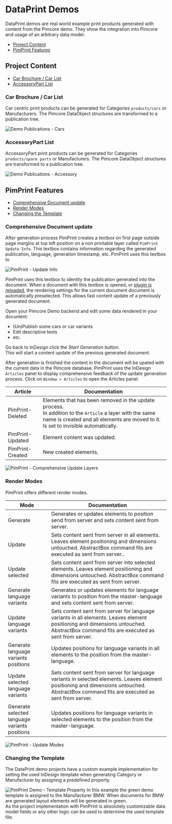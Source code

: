 # DataPrint Demos

DataPrint demos are real world example print products generated with content from the Pimcore demo. They show the integration into Pimcore and usage of an arbitrary data model.

* [Project Content](#page_Project_Content)
* [PimPrint Features](#page_PimPrint_Features)

## Project Content

* [Car Brochure / Car List](#page_Car_Brochure_Car_List)
* [AccessoryPart List](#page_AccessoryPart_List)

### Car Brochure / Car List

Car centric print products can be generated for Categories `products/cars` or Manufacturers. The Pimcore DataObject structures are transformed to a publication tree.

![Demo Publications - Cars](../img/demo-publications_cars.png)

### AccessoryPart List

AccessoryPart print products can be generated for Categories `products/spare parts` or Manufacturers. The Pimcore DataObject structures are transformed to a publication tree.

![Demo Publications - Accessory](../img/demo-publications_parts.png)

## PimPrint Features

* [Comprehensive Document update](#page_Comprehensive_Document_update)
* [Render Modes](#page_Render_Modes)
* [Changing the Template](#page_Changing_the_Template)

### Comprehensive Document update

After generation process PimPrint creates a textbox on first page outside page margins at top left position on a non printable layer called `PimPrint Update-Info`. This textbox
contains information regarding the generated publication, language, generation timestamp, etc. PimPrint uses this textbox to

![PimPrint - Update Info](../img/indesign-update_info.png)

PimPrint uses this textbox to identity the publication generated into the document. When a document with this textbox is opened,
or [plugin is reloaded](./01_Overview.md#page_Reload_Plugin), the rendering settings for the current document document is automatically preselected. This allows fast content update
of a previously generated document.

Open your Pimcore Demo backend and edit some data rendered in your document:

- (Un)Publish some cars or car variants
- Edit descriptive texts
- etc.

Go back to InDesign click the _Start Generation_ button.   
This will start a content update of the previous generated document.

After generation is finished the content in the document will be upated with the current data in the Pimcore database. PimPrint uses the InDesign `Articles` panel to display
comprehensive feedback of the update generation process. Click on `Window > Articles` to open the Articles panel.

| Article          | Documentation                                                                                                                                                                                    |
|------------------|--------------------------------------------------------------------------------------------------------------------------------------------------------------------------------------------------|
| PimPrint-Deleted | Elements that has been removed in the update process.<br>In addition to the `Article` a layer with the same name is created and all elements are moved to it. Is set to invisible automatically. |
| PimPrint-Updated | Element content was updated.                                                                                                                                                                     |
| PimPrint-Created | New created elements.                                                                                                                                                                            |

![PimPrint - Comprehensive Update Layers](../img/plugin-comprehensive_update_layers.png)

### Render Modes

PimPrint offers different render modes.

| Mode                                          | Documentation                                                                                                                                                                             |
|-----------------------------------------------|-------------------------------------------------------------------------------------------------------------------------------------------------------------------------------------------|
| Generate                                      | Generates or updates elements to position send from server and sets content sent from server.                                                                                             |
| Update                                        | Sets content sent from server in all elements. Leaves element positioning and dimensions untouched. AbstractBox command fits are executed as sent from server..                           |
| Update selected                               | Sets content sent from server into selected elements. Leaves element positioning and dimensions untouched. AbstractBox command fits are executed as sent from server.                     |
| Generate language variants                    | Generates or updates elements for language variants to position from the master-language and sets content sent from server.                                                               |
| Update language variants                      | Sets content sent from server for language variants in all elements. Leaves element positioning and dimensions untouched. AbstractBox command fits are executed as sent from server.      |
| Generate language variants positions          | Updates positions for language variants in all elements to the position from the master-language.                                                                                         |
| Update selected language variants             | Sets content sent from server for language variants in selected elements. Leaves element positioning and dimensions untouched. AbstractBox command fits are executed as sent from server. |
| Generate selected language variants positions | Updates positions for language variants in selected elements to the position from the master-language.                                                                                    |

![PimPrint - Update Modes](../img/plugin-update_modes.png)

### Changing the Template

The DataPrint demo projects have a custom example implementation for setting the used InDesign template when generating Category or Manufacturer by assigning a predefined property.

![PimPrint Demo - Template Property](../img/demo-pimcore_assign_template.png)
In this example the green demo template is assigned to the Manufacturer BMW. When documents for BMW are generated layout elements will be generated in green.  
As the project implementation with PimPrint is absolutely customizable data model fields or any other logic can be used to determine the used template file.    

